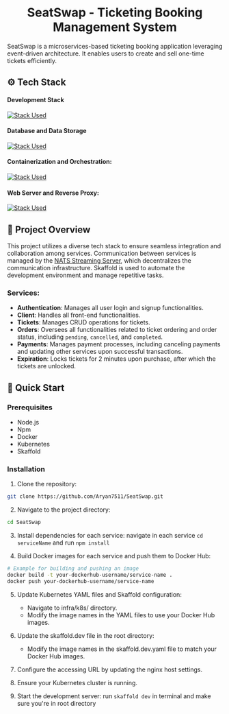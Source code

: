 <h1 align="center">SeatSwap - Ticketing Booking Management System</h1>

SeatSwap is a microservices-based ticketing booking application leveraging event-driven architecture. It enables users to create and sell one-time tickets efficiently.

## <a name="tech-stack">⚙️ Tech Stack</a>

#### Development Stack

[![Stack Used](https://skillicons.dev/icons?i=js,typescript,nodejs,express,nextjs,jest,githubactions&theme=dark)](https://skillicons.dev)

#### Database and Data Storage

[![Stack Used](https://skillicons.dev/icons?i=mongodb,redis&theme=dark)](https://skillicons.dev)

#### Containerization and Orchestration:

[![Stack Used](https://skillicons.dev/icons?i=docker,kubernetes,&theme=dark)](https://skillicons.dev)

#### Web Server and Reverse Proxy:

[![Stack Used](https://skillicons.dev/icons?i=nginx,kafka&theme=dark)](https://skillicons.dev)

## 📝 Project Overview

This project utilizes a diverse tech stack to ensure seamless integration and collaboration among services. Communication between services is managed by the [NATS Streaming Server](https://nats.io/), which decentralizes the communication infrastructure. Skaffold is used to automate the development environment and manage repetitive tasks.

### Services:

- **Authentication**: Manages all user login and signup functionalities.
- **Client**: Handles all front-end functionalities.
- **Tickets**: Manages CRUD operations for tickets.
- **Orders**: Oversees all functionalities related to ticket ordering and order status, including `pending`, `cancelled`, and `completed`.
- **Payments**: Manages payment processes, including canceling payments and updating other services upon successful transactions.
- **Expiration**: Locks tickets for 2 minutes upon purchase, after which the tickets are unlocked.



## <a name="quick-start">🤸 Quick Start</a>
### Prerequisites

- Node.js
- Npm
- Docker
- Kubernetes
- Skaffold

### Installation

1. Clone the repository:
   
```bash
git clone https://github.com/Aryan7511/SeatSwap.git
```
2. Navigate to the project directory:
   
```bash
cd SeatSwap
```
3. Install dependencies for each service:
   navigate in each service `cd serviceName` and run `npm install`

4. Build Docker images for each service and push them to Docker Hub:

```bash
# Example for building and pushing an image
docker build -t your-dockerhub-username/service-name .
docker push your-dockerhub-username/service-name
```
5. Update Kubernetes YAML files and Skaffold configuration:
   - Navigate to infra/k8s/ directory.
   - Modify the image names in the YAML files to use your Docker Hub images.

6. Update the skaffold.dev file in the root directory:
   - Modify the image names in the skaffold.dev.yaml file to match your Docker Hub images.
  
7. Configure the accessing URL by updating the nginx host settings.

8. Ensure your Kubernetes cluster is running.

9. Start the development server: run `skaffold dev` in terminal and make sure you're in root directory
